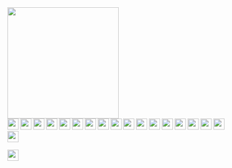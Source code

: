 <div>
  <a href="https://github.com/rothink" target="_blank">
    <img height="250em" src="https://github-readme-stats.vercel.app/api/top-langs/?username=rothink&layout=compact&langs_count=10&theme=dark"/>
  </a>
</div>
<div>
  <img height="25em" src="https://img.shields.io/badge/Ubuntu-E95420?style=for-the-badge&logo=ubuntu&logoColor=white"/>
  <img height="25em" src="https://img.shields.io/badge/PHP-777BB4?style=for-the-badge&logo=php&logoColor=white"/>
  <img height="25em" src="https://img.shields.io/badge/Laravel-FF2D20?style=for-the-badge&logo=laravel&logoColor=white"/>
  <img height="25em" src="https://img.shields.io/badge/Vue.js-35495E?style=for-the-badge&logo=vue.js&logoColor=4FC08D"/>
  <img height="25em" src="https://img.shields.io/badge/JavaScript-323330?style=for-the-badge&logo=javascript&logoColor=F7DF1E"/>
  <img height="25em" src="https://img.shields.io/badge/Angular-DD0031?style=for-the-badge&logo=angular&logoColor=white"/>
  <img height="25em" src="https://img.shields.io/badge/Node.js-43853D?style=for-the-badge&logo=node.js&logoColor=white"/>
  <img height="25em" src="https://img.shields.io/badge/React-20232A?style=for-the-badge&logo=react&logoColor=61DAFB"/>
  <img height="25em" src="https://img.shields.io/badge/TypeScript-007ACC?style=for-the-badge&logo=typescript&logoColor=white"/>  
  <img height="25em" src="https://img.shields.io/badge/AngularJS-E23237?style=for-the-badge&logo=angularjs&logoColor=white"/>
  <img height="25em" src="https://img.shields.io/badge/React_Native-20232A?style=for-the-badge&logo=react&logoColor=61DAFB"/>
  <img height="25em" src="https://img.shields.io/badge/Bootstrap-563D7C?style=for-the-badge&logo=bootstrap&logoColor=white"/>
  <img height="25em" src="https://img.shields.io/badge/MySQL-00000F?style=for-the-badge&logo=mysql&logoColor=white"/>
  <img height="25em" src="https://img.shields.io/badge/PostgreSQL-316192?style=for-the-badge&logo=postgresql&logoColor=white"/>
  <img height="25em" src="https://img.shields.io/badge/MongoDB-4EA94B?style=for-the-badge&logo=mongodb&logoColor=white"/>
  <img height="25em" src="https://img.shields.io/badge/Heroku-430098?style=for-the-badge&logo=heroku&logoColor=white"/>
  <img height="25em" src="https://img.shields.io/badge/Netlify-00C7B7?style=for-the-badge&logo=netlify&logoColor=white"/>
  <img height="25em" src="https://img.shields.io/badge/Amazon_AWS-232F3E?style=for-the-badge&logo=amazon-aws&logoColor=white"/>
</div>
<div>
  <br/>
  <a href="https://www.linkedin.com/in/rothink/" target="_blank">
    <img height="25em" src="https://img.shields.io/badge/LinkedIn-0077B5?style=for-the-badge&logo=linkedin&logoColor=white"/>
  </a>
</div>

